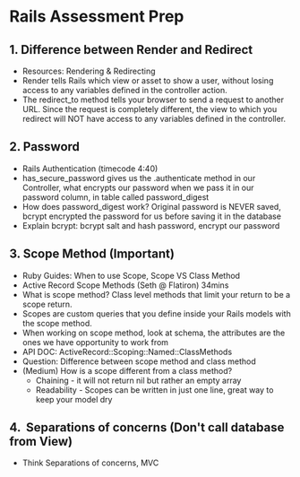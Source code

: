 # Rails Assessment Prep

## 1. Difference between Render and Redirect
* Resources: Rendering & Redirecting
* Render tells Rails which view or asset to show a user, without losing access to any variables defined in the controller action.
* The redirect_to method tells your browser to send a request to another URL. Since the request is completely different, the view to which you redirect will NOT have access to any variables defined in the controller.
## 2. Password
* Rails Authentication (timecode 4:40)
* has_secure_password gives us the .authenticate method in our Controller, what encrypts our password when we pass it in our password column, in table called password_digest 
* How does password_digest work? Original password is NEVER saved, bcrypt encrypted the password for us before saving it in the database
* Explain bcrypt: bcrypt salt and hash password, encrypt our password 
## 3. Scope Method (Important)
* Ruby Guides: When to use Scope, Scope VS Class Method
* Active Record Scope Methods (Seth @ Flatiron) 34mins
* What is scope method? Class level methods that limit your return to be a scope return.
* Scopes are custom queries that you define inside your Rails models with the scope method.
* When working on scope method, look at schema, the attributes are the ones we have opportunity to work from
* API DOC: ActiveRecord::Scoping::Named::ClassMethods
* Question: Difference between scope method and class method 
* (Medium) How is a scope different from a class method?
	*  Chaining - it will not return nil but rather an empty array
	* Readability - Scopes can be written in just one line, great way to keep your model dry
## 4.  Separations of concerns (Don't call database from View)
* Think Separations of concerns, MVC

